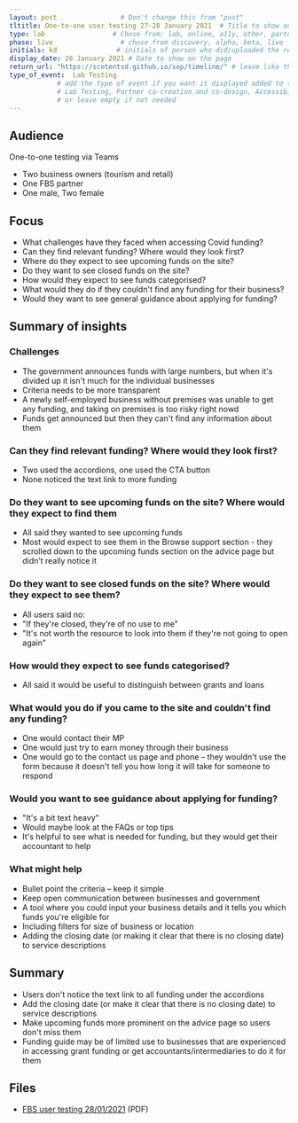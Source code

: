 ```yaml
---
layout: post                # Don't change this from "post"
tltitle: One-to-one user testing 27-28 January 2021  # Title to show on the page
type: lab                 # Chose from: lab, online, a11y, other, partner
phase: live                 # chose from discovery, alpha, beta, live
initials: kd               # initials of person who did/uploaded the research
display_date: 28 January 2021 # Date to show on the page
return_url: "https://scotentsd.github.io/sep/timeline/" # leave like this         
type_of_event:  Lab Testing          
            # add the type of event if you want it displayed added to the heading when the post if clicked on
            # Lab Testing, Partner co-creation and co-design, Accessibility, Online research and testing, Events, F2F and testing
            # or leave empty if not needed
---
```

## Audience
One-to-one testing via Teams

- Two business owners (tourism and retail)
- One FBS partner
- One male, Two female


## Focus
- What challenges have they faced when accessing Covid funding?
- Can they find relevant funding? Where would they look first?
- Where do they expect to see upcoming funds on the site?
- Do they want to see closed funds on the site?
- How would they expect to see funds categorised?
- What would they do if they couldn't find any funding for their business?
- Would they want to see general guidance about applying for funding?

## Summary of insights

### Challenges
- The government announces funds with large numbers, but when it's divided up it isn't much for the individual businesses
- Criteria needs to be more transparent
- A newly self-employed business without premises was unable to get any funding, and taking on premises is too risky right nowd
- Funds get announced but then they can't find any information about them

### Can they find relevant funding? Where would they look first?
- Two used the accordions, one used the CTA button
- None noticed the text link to more funding

### Do they want to see upcoming funds on the site? Where would they expect to find them
- All said they wanted to see upcoming funds
- Most would expect to see them in the Browse support section - they scrolled down to the upcoming funds section on the advice page but didn’t really notice it

### Do they want to see closed funds on the site? Where would they expect to see them?
- All users said no:
- "If they're closed, they're of no use to me"
- "It's not worth the resource to look into them if they're not going to open again"

### How would they expect to see funds categorised?
 - All said it would be useful to distinguish between grants and loans
 
### What would you do if you came to the site and couldn't find any funding?
- One would contact their MP
- One would just try to earn money through their business
- One would go to the contact us page and phone – they wouldn't use the form because it doesn't tell you how long it will take for someone to respond

### Would you want to see guidance about applying for funding?
- "It's a bit text heavy"
- Would maybe look at the FAQs or top tips
- It's helpful to see what is needed for funding, but they would get their accountant to help

### What might help
- Bullet point the criteria – keep it simple
- Keep open communication between businesses and government
- A tool where you could input your business details and it tells you which funds you're eligible for
- Including filters for size of business or location
- Adding the closing date (or making it clear that there is no closing date) to service descriptions

## Summary
- Users don't notice the text link to all funding under the accordions
- Add the closing date (or make it clear that there is no closing date) to service descriptions
- Make upcoming funds more prominent on the advice page so users don't miss them
- Funding guide may be of limited use to businesses that are experienced in accessing grant funding or get accountants/intermediaries to do it for them

## Files
- [FBS user testing 28/01/2021](/sep/files/FBS_testing_27-28_Jan.pdf) (PDF)
